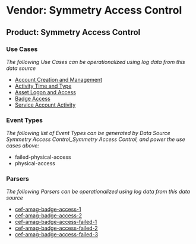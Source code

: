 Vendor: Symmetry Access Control
===============================
Product: Symmetry Access Control
--------------------------------

### Use Cases

_The following Use Cases can be operationalized using log data from this data source_

* [Account Creation and Management](../UseCases/usecase_account_creation_and_management.md)
* [Activity Time  and Type](../UseCases/usecase_activity_time__and_type.md)
* [Asset Logon and Access](../UseCases/usecase_asset_logon_and_access.md)
* [Badge Access](../UseCases/usecase_badge_access.md)
* [Service Account Activity](../UseCases/usecase_service_account_activity.md)


### Event Types

_The following list of Event Types can be generated by Data Source Symmetry Access Control_Symmetry Access Control, and power the use cases above:_

- failed-physical-access
- physical-access


### Parsers

_The following Parsers can be operationalized using log data from this data source_

* [cef-amag-badge-access-1](../Parsers/parserContent_cef-amag-badge-access-1.md)
* [cef-amag-badge-access-2](../Parsers/parserContent_cef-amag-badge-access-2.md)
* [cef-amag-badge-access-failed-1](../Parsers/parserContent_cef-amag-badge-access-failed-1.md)
* [cef-amag-badge-access-failed-2](../Parsers/parserContent_cef-amag-badge-access-failed-2.md)
* [cef-amag-badge-access-failed-3](../Parsers/parserContent_cef-amag-badge-access-failed-3.md)
